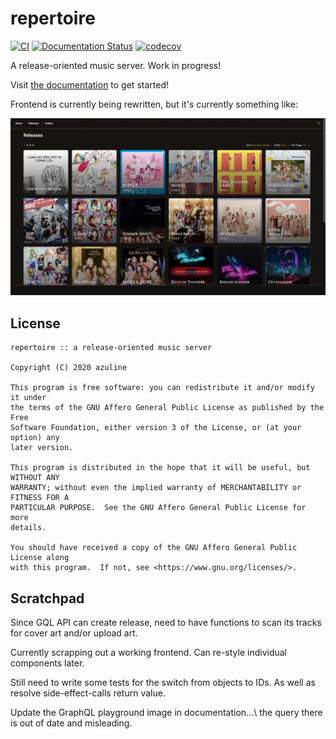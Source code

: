 # repertoire

[![CI](https://img.shields.io/github/workflow/status/azuline/repertoire/CI)](https://github.com/azuline/repertoire/actions)
[![Documentation Status](https://readthedocs.org/projects/repertoire/badge/?version=latest)](https://repertoire.readthedocs.io/en/latest/?badge=latest)
[![codecov](https://img.shields.io/codecov/c/github/azuline/repertoire?token=98M8XQLWLH)](https://codecov.io/gh/azuline/repertoire)

A release-oriented music server. Work in progress!

Visit [the documentation](https://repertoire.readthedocs.io) to get started!

Frontend is currently being rewritten, but it's currently something like:

![example](.github/example.png)

## License

```
repertoire :: a release-oriented music server

Copyright (C) 2020 azuline

This program is free software: you can redistribute it and/or modify it under
the terms of the GNU Affero General Public License as published by the Free
Software Foundation, either version 3 of the License, or (at your option) any
later version.

This program is distributed in the hope that it will be useful, but WITHOUT ANY
WARRANTY; without even the implied warranty of MERCHANTABILITY or FITNESS FOR A
PARTICULAR PURPOSE.  See the GNU Affero General Public License for more
details.

You should have received a copy of the GNU Affero General Public License along
with this program.  If not, see <https://www.gnu.org/licenses/>.
```

## Scratchpad

Since GQL API can create release, need to have functions to scan its tracks for
cover art and/or upload art.

Currently scrapping out a working frontend. Can re-style individual components
later.

Still need to write some tests for the switch from objects to IDs. As well as
resolve side-effect-calls return value.

Update the GraphQL playground image in documentation...\ the query there is out
of date and misleading.
